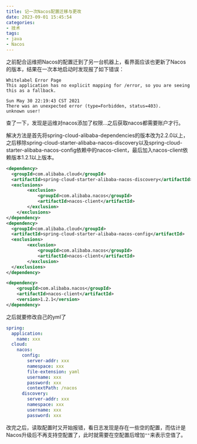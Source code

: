 ```yaml
---
title: 记一次Nacos配置迁移与更改
date: 2023-09-01 15:45:54
categories:
- 技术
tags:
- java
- Nacos
---
```


之前配合运维把Nacos的配置迁到了另一台机器上，看界面应该也更新了Nacos的版本，结果在一次本地启动时发现报了如下错误：

```
Whitelabel Error Page
This application has no explicit mapping for /error, so you are seeing this as a fallback.

Sun May 30 22:19:43 CST 2021
There was an unexpected error (type=Forbidden, status=403).
unknown user!
```

查了一下，发现是运维对nacos添加了权限...之后获取nacos都需要账户才行。

解决方法是首先将spring-cloud-alibaba-dependencies的版本改为2.2.0以上，之后移除spring-cloud-starter-alibaba-nacos-discovery以及spring-cloud-starter-alibaba-nacos-config依赖中的nacos-client，最后加入nacos-client依赖版本1.2.1以上版本。

```xml
<dependency>
  <groupId>com.alibaba.cloud</groupId>
  <artifactId>spring-cloud-starter-alibaba-nacos-discovery</artifactId>
  <exclusions>
		<exclusion>
			<groupId>com.alibaba.nacos</groupId>
			<artifactId>nacos-client</artifactId>
		</exclusion>
	</exclusions>
</dependency>
<dependency>
  <groupId>com.alibaba.cloud</groupId>
  <artifactId>spring-cloud-starter-alibaba-nacos-config</artifactId>
  <exclusions>
		<exclusion>
 			<groupId>com.alibaba.nacos</groupId>
			<artifactId>nacos-client</artifactId>
		</exclusion>
  </exclusions>
</dependency>

<dependency>
  	<groupId>com.alibaba.nacos</groupId>
  	<artifactId>nacos-client</artifactId>
   	<version>1.2.1</version>
</dependency>
```

之后就要修改自己的yml了

```yaml
spring:
  application:
    name: xxx
  cloud:
    nacos:
      config:
        server-addr: xxx
        namespace: xxx
        file-extension: yaml
        username: xxx
        password: xxx
        contextPath: /nacos
      discovery:
        server-addr: xxx
        namespace: xxx
        username: xxx
        password: xxx
```

改完之后，读取配置时又开始报错，看日志发现是存在一些空的配置，而估计是Nacos升级后不再支持空配置了，此时就需要在空配置后增加`""`来表示空值了。
